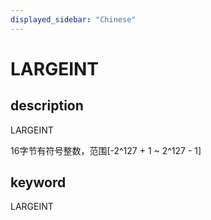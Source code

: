 ```yaml
---
displayed_sidebar: "Chinese"
---
```


# LARGEINT

## description

LARGEINT

16字节有符号整数，范围[-2^127 + 1 ~ 2^127 - 1]

## keyword

LARGEINT
